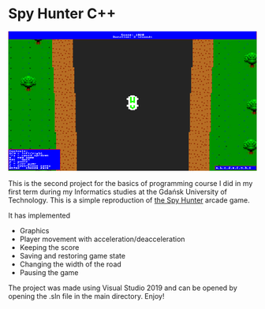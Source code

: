 # Spy Hunter C++

![game_screenshot](321603817_970866507615256_3093062616446661570_n.png)

This is the second project for the basics of programming course I did in my first term during my Informatics studies at the Gdańsk University of Technology. This is a simple reproduction of [the Spy Hunter](https://en.wikipedia.org/wiki/Spy_Hunter) arcade game.

It has implemented
- Graphics
- Player movement with acceleration/deacceleration
- Keeping the score
- Saving and restoring game state
- Changing the width of the road
- Pausing the game

The project was made using Visual Studio 2019 and can be opened by opening the .sln file in the main directory.
Enjoy!
